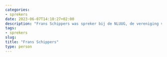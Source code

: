 ```yaml
---
categories:
- sprekers
date: 2023-06-07T14:10:27+02:00
description: "Frans Schippers was spreker bij de NLUUG, de vereniging voor open systemen en open standaarden. Lees meer over deze spreker."
tags:
- sprekers
slug:
title: "Frans Schippers"
type: person
---
```

